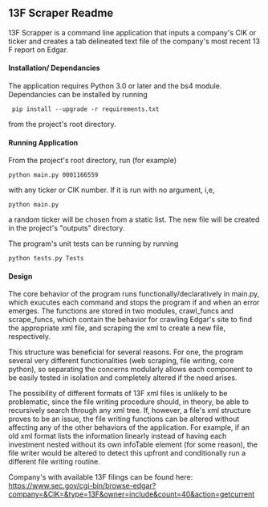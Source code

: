 ## 13F Scraper Readme

13F Scrapper is a command line application that inputs a company's CIK or ticker and creates a tab delineated text file of the company's most recent 13 F report on Edgar.

#### Installation/ Dependancies

The application requires Python 3.0 or later and the bs4 module. Dependancies can be installed by running

```
 pip install --upgrade -r requirements.txt
```

from the project's root directory.

#### Running Application
From the project's root directory, run (for example)

```
python main.py 0001166559
```
with any ticker or CIK number. If it is run with no argument, i,e,
```
python main.py
```
a random ticker will be chosen from a static list. The new file will be created in the project's "outputs" directory.

The program's unit tests can be running by running

```
python tests.py Tests
```

#### Design

The core behavior of the program runs functionally/declaratively in main.py, which exucutes each command and stops the program if and when an error emerges. The functions are stored in two modules, crawl_funcs and scrape_funcs, which contain the behavior for crawling Edgar's site to find the appropriate xml file, and scraping the xml to create a new file, respectively.

This structure was beneficial for several reasons. For one, the program several very different functionalities (web scraping, file writing, core python), so separating the concerns modularly allows each component to be easily tested in isolation and completely altered if the need arises.

The possibility of different formats of 13F xml files is unlikely to be problematic, since the file writing procedure should, in theory, be able to recursively search through any xml tree. If, however, a file's xml structure proves to be an issue, the file writing functions can be altered without affecting any of the other behaviors of the application. For example, if an old xml format lists the information linearly instead of having each investment nested without its own infoTable element (for some reason), the file writer would be altered to detect this upfront and conditionally run a different file writing routine.



 Company's with available 13F filings can be found here:
https://www.sec.gov/cgi-bin/browse-edgar?company=&CIK=&type=13F&owner=include&count=40&action=getcurrent
